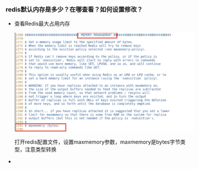 ### redis默认内存是多少？在哪查看？如何设置修改？

- 查看Redis最大占用内存

  ![](images/1.Redis最大内存占用配置.png)

  打开redis配置文件，设置maxmemory参数，maxmemory是bytes字节类型，注意类型转换

- 













